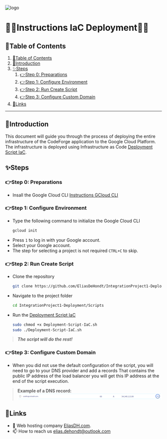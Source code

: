 ![logo](https://eliasdh.com/assets/media/images/logo-github.png)
# 💙🤍Instructions IaC Deployment🤍💙

## 📘Table of Contents

1. [📘Table of Contents](#📘table-of-contents)
2. [🖖Introduction](#🖖introduction)
3. [✨Steps](#✨steps)
    1. [👉Step 0: Preparations](#👉step-0-preparations)
    2. [👉Step 1: Configure Environment](#👉step-1-configure-environment)
    3. [👉Step 2: Run Create Script](#👉step-2-run-create-script)
    4. [👉Step 3: Configure Custom Domain](#👉step-3-configure-custom-domain)
4. [🔗Links](#🔗links)

---

## 🖖Introduction

This document will guide you through the process of deploying the entire infrastructure of the CodeForge application to the Google Cloud Platform. The infrastructure is deployed using Infrastructure as Code [Deployment Script IaC](/Scripts/Deployment-Script-IaC.sh).

## ✨Steps

### 👉Step 0: Preparations

- Insall the Google Cloud CLI [Instructions GCloud CLI](https://github.com/EliasDH-com/Documentation/blob/main/Documentation/Instructions-GCloud-CLI.md)

### 👉Step 1: Configure Environment

- Type the following command to initialize the Google Cloud CLI
    ```bash
    gcloud init
    ```
- Press `1` to log in with your Google account.
- Select your Google account.
- The step for selecting a project is not required `CTRL+C` to skip.

### 👉Step 2: Run Create Script

- Clone the repository
    ```bash
    git clone https://github.com/EliasDeHondt/IntegrationProject1-Deployment.git
    ```
- Navigate to the project folder
    ```bash
    cd IntegrationProject1-Deployment/Scripts
    ```
- Run the [Deployment Script IaC](/Scripts/Deployment-Script-IaC.sh)
    ```bash
    sudo chmod +x Deployment-Script-IaC.sh
    sudo ./Deployment-Script-IaC.sh
    ```
> ***The script will do the rest!***

### 👉Step 3: Configure Custom Domain

- When you did not use the default configuration of the script, you will need to go to your DNS provider and add a records That contains the public IP address of the load balancer you will get this IP address at the end of the script execution.

> **Example of a DNS record:**
![Instructions IaC Deployment 1](/Images/Instructions-IaC-Deployment-1.png)

## 🔗Links
- 👯 Web hosting company [EliasDH.com](https://eliasdh.com).
- 📫 How to reach us elias.dehondt@outlook.com